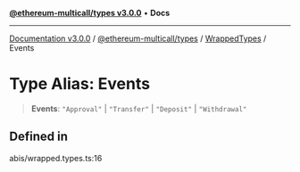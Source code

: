 [**@ethereum-multicall/types v3.0.0**](../../../README.md) • **Docs**

***

[Documentation v3.0.0](../../../../../packages.md) / [@ethereum-multicall/types](../../../README.md) / [WrappedTypes](../README.md) / Events

# Type Alias: Events

> **Events**: `"Approval"` \| `"Transfer"` \| `"Deposit"` \| `"Withdrawal"`

## Defined in

abis/wrapped.types.ts:16
